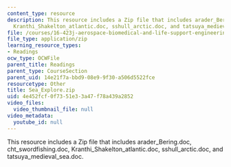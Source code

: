 ```yaml
---
content_type: resource
description: This resource includes a Zip file that includes arader_Bering.doc, cht_swordfishing.doc,
  Kranthi_Shakelton_atlantic.doc, sshull_arctic.doc, and tatsuya_medieval_sea.doc.
file: /courses/16-423j-aerospace-biomedical-and-life-support-engineering-spring-2006/4e452fcf0f7351e33a47f78a439a2852_Sea_Explore.zip
file_type: application/zip
learning_resource_types:
- Readings
ocw_type: OCWFile
parent_title: Readings
parent_type: CourseSection
parent_uid: 14e21f7a-bbd9-08e9-9f30-a506d5522fce
resourcetype: Other
title: Sea_Explore.zip
uid: 4e452fcf-0f73-51e3-3a47-f78a439a2852
video_files:
  video_thumbnail_file: null
video_metadata:
  youtube_id: null
---
```

This resource includes a Zip file that includes arader_Bering.doc, cht_swordfishing.doc, Kranthi_Shakelton_atlantic.doc, sshull_arctic.doc, and tatsuya_medieval_sea.doc.
